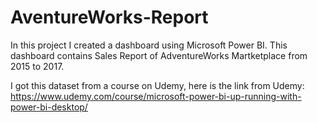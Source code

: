 # AventureWorks-Report

In this project I created a dashboard using Microsoft Power BI. This dashboard contains Sales Report of AdventureWorks Martketplace from 2015 to 2017.

I got this dataset from a course on Udemy, here is the link from Udemy:
https://www.udemy.com/course/microsoft-power-bi-up-running-with-power-bi-desktop/
